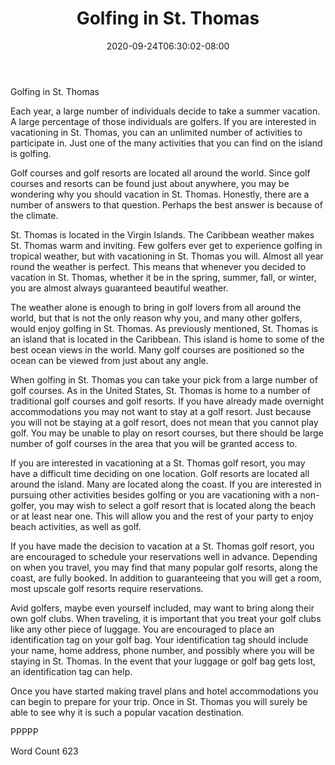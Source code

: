 ﻿---
title: "Golfing in St. Thomas"
date: 2020-09-24T06:30:02-08:00
description: "St. Thomas Vacations Tips for Web Success"
featured_image: "/images/St. Thomas Vacations.jpg"
tags: ["St. Thomas Vacations"]
---

Golfing in St. Thomas

Each year, a large number of individuals decide to take a summer vacation.  A large percentage of those individuals are golfers.  If you are interested in vacationing in St. Thomas, you can an unlimited number of activities to participate in.  Just one of the many activities that you can find on the island is golfing.  

Golf courses and golf resorts are located all around the world. Since golf courses and resorts can be found just about anywhere, you may be wondering why you should vacation in St. Thomas. Honestly, there are a number of answers to that question. Perhaps the best answer is because of the climate.

St. Thomas is located in the Virgin Islands. The Caribbean weather makes St. Thomas warm and inviting.  Few golfers ever get to experience golfing in tropical weather, but with vacationing in St. Thomas you will.  Almost all year round the weather is perfect. This means that whenever you decided to vacation in St. Thomas, whether it be in the spring, summer, fall, or winter, you are almost always guaranteed beautiful weather.  

The weather alone is enough to bring in golf lovers from all around the world, but that is not the only reason why you, and many other golfers, would enjoy golfing in St. Thomas.  As previously mentioned, St. Thomas is an island that is located in the Caribbean. This island is home to some of the best ocean views in the world.  Many golf courses are positioned so the ocean can be viewed from just about any angle.  

When golfing in St. Thomas you can take your pick from a large number of golf courses. As in the United States, St. Thomas is home to a number of traditional golf courses and golf resorts.  If you have already made overnight accommodations you may not want to stay at a golf resort. Just because you will not be staying at a golf resort, does not mean that you cannot play golf. You may be unable to play on resort courses, but there should be large number of golf courses in the area that you will be granted access to.  

If you are interested in vacationing at a St. Thomas golf resort, you may have a difficult time deciding on one location.  Golf resorts are located all around the island. Many are located along the coast.  If you are interested in pursuing other activities besides golfing or you are vacationing with a non-golfer, you may wish to select a golf resort that is located along the beach or at least near one.  This will allow you and the rest of your party to enjoy beach activities, as well as golf.  

If you have made the decision to vacation at a St. Thomas golf resort, you are encouraged to schedule your reservations well in advance.  Depending on when you travel, you may find that many popular golf resorts, along the coast, are fully booked.  In addition to guaranteeing that you will get a room, most upscale golf resorts require reservations.  

Avid golfers, maybe even yourself included, may want to bring along their own golf clubs. When traveling, it is important that you treat your golf clubs like any other piece of luggage.  You are encouraged to place an identification tag on your golf bag. Your identification tag should include your name, home address, phone number, and possibly where you will be staying in St. Thomas.  In the event that your luggage or golf bag gets lost, an identification tag can help. 

Once you have started making travel plans and hotel accommodations you can begin to prepare for your trip.  Once in St. Thomas you will surely be able to see why it is such a popular vacation destination.

PPPPP

Word Count 623


